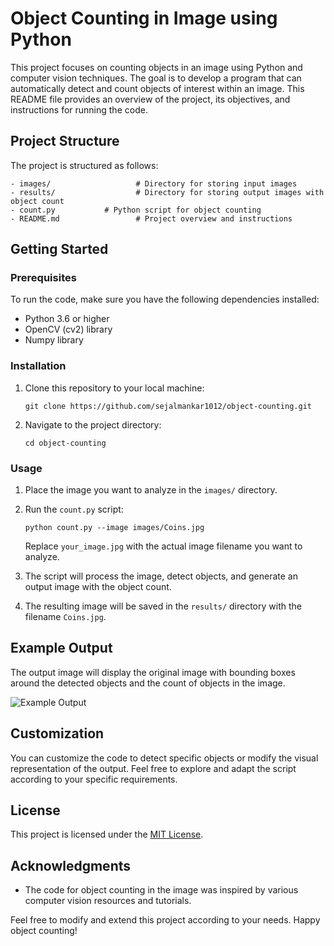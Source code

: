 # Object Counting in Image using Python

This project focuses on counting objects in an image using Python and computer vision techniques. The goal is to develop a program that can automatically detect and count objects of interest within an image. This README file provides an overview of the project, its objectives, and instructions for running the code.

## Project Structure

The project is structured as follows:

```
- images/                   # Directory for storing input images
- results/                  # Directory for storing output images with object count
- count.py           # Python script for object counting
- README.md                 # Project overview and instructions
```

## Getting Started

### Prerequisites

To run the code, make sure you have the following dependencies installed:

- Python 3.6 or higher
- OpenCV (cv2) library
- Numpy library

### Installation

1. Clone this repository to your local machine:

   ```
   git clone https://github.com/sejalmankar1012/object-counting.git
   ```

2. Navigate to the project directory:

   ```
   cd object-counting
   ```

### Usage

1. Place the image you want to analyze in the `images/` directory.

2. Run the `count.py` script:

   ```
   python count.py --image images/Coins.jpg
   ```

   Replace `your_image.jpg` with the actual image filename you want to analyze.

3. The script will process the image, detect objects, and generate an output image with the object count.

4. The resulting image will be saved in the `results/` directory with the filename `Coins.jpg`.

## Example Output

The output image will display the original image with bounding boxes around the detected objects and the count of objects in the image.

![Example Output](results/your_image_count.jpg)

## Customization

You can customize the code to detect specific objects or modify the visual representation of the output. Feel free to explore and adapt the script according to your specific requirements.

## License

This project is licensed under the [MIT License](LICENSE).

## Acknowledgments

- The code for object counting in the image was inspired by various computer vision resources and tutorials.

Feel free to modify and extend this project according to your needs. Happy object counting!
